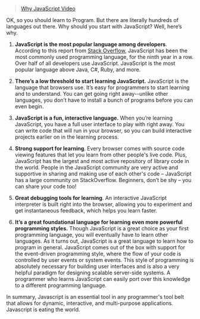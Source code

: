 >[Why JavaScript Video](https://www.loom.com/embed/00fcd8248ed1408fb2198a0b8241212e?sid=34f24dbc-bdd5-45a7-bf58-39bef1224403)

OK, so you should learn to Program. But there are literally hundreds of languages out there. Why should you start with JavaScript? Well, here’s why.

1. **JavaScript is the most popular language among developers**. According to this report from [Stack Overflow](https://insights.stackoverflow.com/survey/2021#most-popular-technologies-language), JavaScript has been the most commonly used programming language, for the ninth year in a row. Over half of all developers use JavaScript. JavaScript is the most popular language above Java, C#, Ruby, and more.

2. **There’s a low threshold to start learning JavaScript.** JavaScript is the language that browsers use. It’s easy for programmers to start learning and to understand. You can get going right away--unlike other languages, you don’t have to install a bunch of programs before you can even begin.

3. **JavaScript is a fun, interactive language.** When you’re learning JavaScript, you have a full user interface to play with right away.  You can write code that will run in your browser, so you can build interactive projects earlier on in the learning process.

4. **Strong support for learning**. Every browser comes with source code viewing features that let you learn from other people's live code. Plus, JavaScript has the largest and most active repository of library code in the world. People in the JavaScript community are very active and supportive in sharing and making use of each other's code – JavaScript has a large community on StackOverflow. Beginners, don’t be shy – you can share your code too!

5. **Great debugging tools for learning**. An interactive JavaScript interpreter is built right into the browser, allowing you to experiment and get instantaneous feedback, which helps you learn faster.

6. **It’s a great foundational language for learning even more powerful programming styles.** Though JavaScript is a great choice as your first programming language, you will eventually have to learn other languages. As it turns out, JavaScript is a great language to learn how to program in general. JavaScript comes out of the box with support for the event-driven programming style, where the flow of your code is controlled by user events or system events. This style of programming is absolutely necessary for building user interfaces and is also a very helpful paradigm for designing scalable server-side systems. A programmer who learns JavaScript can easily port over this knowledge to a different programming language.

In summary, Javascript is an essential tool in any programmer's tool belt that allows for dynamic, interactive, and multi-purpose applications. Javascript is eating the world.